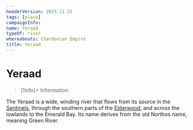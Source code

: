```yaml
---
headerVersion: 2023.11.25
tags: [place]
campaignInfo:
name: Yeraad
typeOf: river
whereabouts: Chardonian Empire
title: Yeraad
---
```

# Yeraad
>[!info]+ Information
> 
>> 

The Yeraad is a wide, winding river that flows from its source in the [Sentinels](<../../sentinel-range/sentinel-range.md>), through the southern parts of the [Elderwood](<../../chasa-nahadi-watershed/elderwood.md>), and across the lowlands to the Emerald Bay. Its name derives from the old Northos name, meaning Green River. 




